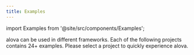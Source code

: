 ```yaml
---
title: Examples
---
```


import Examples from '@site/src/components/Examples';

alova can be used in different frameworks. Each of the following projects contains 24+ examples. Please select a project to quickly experience alova.

<Examples />
